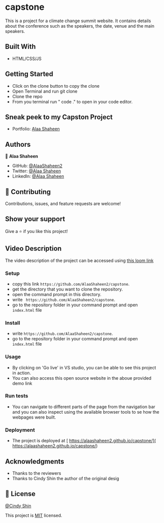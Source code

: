 # capstone

 This is a project for a climate change summit website. It contains details about the conference such as the speakers, the date, venue and the main speakers.


## Built With

- HTML/CSS/JS

## Getting Started

- Click on the clone button to copy the clone
- Open Terminal and run git clone <copied address>
- Clone the repo
- From you terminal run " code ." to open in your code editor.

## Sneak peek to my Capston Project

- Portfolio: [Alaa Shaheen](https://github.com/AlaaShaheen2/capstone)


## Authors
👤 **Alaa Shaheen**

- GitHub: [@AlaaShaheen2](https://github.com/AlaaShaheen2)
- Twitter: [@Alaa Shaheen](https://twitter.com/AlaaShaheen93)
- LinkedIn: [@Alaa Shaheen](https://www.linkedin.com/in/alaa-shaheen-879140240/)

## 🤝 Contributing

Contributions, issues, and feature requests are welcome!

## Show your support

Give a ⭐️ if you like this project!

## Video Description 
The video description of the  project can be accessed using [this loom link](https://www.loom.com/share/a90404d1d1f040e28e4eb93dd5cfd3c5)

### Setup
- copy this link `https://github.com/AlaaShaheen2/capstone`.
- get the directory that you want to clone the repository.
- open the command prompt in this directory.
- write ` https://github.com/AlaaShaheen2/capstone`.
- go to the repository folder in your command prompt and open `index.html` file
### Install
- write `https://github.com/AlaaShaheen2/capstone`.
- go to the repository folder in your command prompt and open `index.html` file
### Usage
- By clicking on 'Go live' in VS studio, you can be able to see this project in action.
- You can also access this open source website in the aboue provided demo link
### Run tests
- You can navigate to different parts of the page from the navigation bar and you can also inspect using the available browser tools to se how the webpages were built.
### Deployment
- The project is deployed at [ https://alaashaheen2.github.io/capstone/]( https://alaashaheen2.github.io/capstone/)


## Acknowledgments

- Thanks to the reviewers
- Thanks to Cindy Shin the author of the original desig

## 📝 License
[@Cindy Shin](https://www.behance.net/gallery/29845175/CC-Global-Summit-2015)

This project is [MIT](./MIT.md) licensed.
